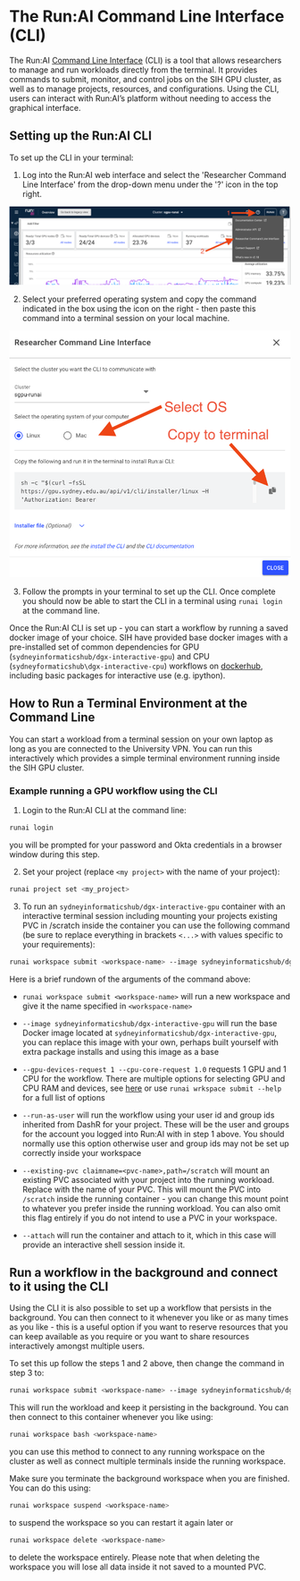 # The Run:AI Command Line Interface (CLI)

The Run:AI [Command Line Interface](https://run-ai-docs.nvidia.com/self-hosted/2.22/reference/cli) (CLI) is a tool that allows researchers to manage and run workloads directly from the terminal. It provides commands to submit, monitor, and control jobs on the SIH GPU cluster, as well as to manage projects, resources, and configurations. Using the CLI, users can interact with Run:AI’s platform without needing to access the graphical interface.

## Setting up the Run:AI CLI

To set up the CLI in your terminal:

1. Log into the Run:AI web interface and select the 'Researcher Command Line Interface' from the drop-down menu under the '?' icon in the top right.

![](../fig/researcher_command_line_interface.png)

2. Select your preferred operating system and copy the command indicated in the box using the icon on the right - then paste this command into a terminal session on your local machine.

![](../fig/install_cli.png)

3. Follow the prompts in your terminal to set up the CLI. Once complete you should now be able to start the CLI in a terminal using `runai login` at the command line.

Once the Run:AI CLI is set up - you can start a workflow by running a saved docker image of your choice. SIH have provided base docker images with a pre-installed set of common dependencies for GPU (`sydneyinformaticshub/dgx-interactive-gpu`) and CPU (`sydneyformaticshub\dgx-interactive-cpu`) workflows on [dockerhub](https://hub.docker.com/u/sydneyinformaticshub), including basic packages for interactive use (e.g. ipython).


## How to Run a Terminal Environment at the Command Line

You can start a workload from a terminal session on your own laptop as long as you are connected to the University VPN. You can run this interactively which provides a simple terminal environment running inside the SIH GPU cluster.

### Example running a GPU workflow using the CLI

1. Login to the Run:AI CLI at the command line:

```bash
runai login
```

you will be prompted for your password and Okta credentials in a browser window during this step.

2. Set your project (replace `<my project>` with the name of your project):

```bash
runai project set <my_project>
```

3. To run an `sydneyinformaticshub/dgx-interactive-gpu` container with an interactive terminal session including mounting your projects existing PVC in /scratch inside the container you can use the following command (be sure to replace everything in brackets `<...>` with values specific to your requirements):

```bash
runai workspace submit <workspace-name> --image sydneyinformaticshub/dgx-interactive-gpu --gpu-devices-request 1 --cpu-core-request 1.0 --run-as-user --existing-pvc claimname=<pvc-name>,path=/scratch --attach
```

Here is a brief rundown of the arguments of the command above:

- `runai workspace submit <workspace-name>` will run a new workspace and give it the name specified in `<workspace-name>`

- `--image sydneyinformaticshub/dgx-interactive-gpu` will run the base Docker image located at `sydneyinformaticshub/dgx-interactive-gpu`, you can replace this image with your own, perhaps built yourself with extra package installs and using this image as a base

- `--gpu-devices-request 1 --cpu-core-request 1.0` requests 1 GPU and 1 CPU for the workflow. There are multiple options for selecting GPU and CPU RAM and devices, see [here](https://run-ai-docs.nvidia.com/self-hosted/2.22/reference/cli/runai/runai_workspace_submit) or use `runai wrkspace submit --help` for a full list of options

- `--run-as-user` will run the workflow using your user id and group ids inherited from DashR for your project. These will be the user and groups for the account you logged into Run:AI with in step 1 above. You should normally use this option otherwise user and group ids may not be set up correctly inside your workspace

- `--existing-pvc claimname=<pvc-name>,path=/scratch` will mount an existing PVC associated with your project into the running workload. Replace <pvc-name> with the name of your PVC. This will mount the PVC into `/scratch` inside the running container - you can change this mount point to whatever you prefer inside the running workload. You can also omit this flag entirely if you do not intend to use a PVC in your workspace.

- `--attach` will run the container and attach to it, which in this case will provide an interactive shell session inside it.

## Run a workflow in the background and connect to it using the CLI

Using the CLI it is also possible to set up a workflow that persists in the background. You can then connect to it whenever you like or as many times as you like - this is a useful option if you want to reserve resources that you can keep available as you require or you want to share resources interactively amongst multiple users.

To set this up follow the steps 1 and 2 above, then change the command in step 3 to:

```bash
runai workspace submit <workspace-name> --image sydneyinformaticshub/dgx-interactive-gpu --gpu-devices-request 1 --cpu-core-request 1.0 --run-as-user --existing-pvc claimname=<pvc-name>,path=/scratch --command -- bash -c 'trap : TERM INT; sleep infinity & wait'
```

This will run the workload and keep it persisting in the background. You can then connect to this container whenever you like using:

```bash
runai workspace bash <workspace-name>
```

you can use this method to connect to any running workspace on the cluster as well as connect multiple terminals inside the running workspace.

Make sure you terminate the background workspace when you are finished. You can do this using:

```bash
runai workspace suspend <workspace-name>
```

to suspend the workspace so you can restart it again later or

```bash
runai workspace delete <workspace-name>
```

to delete the workspace entirely. Please note that when deleting the workspace you will lose all data inside it not saved to a mounted PVC.
